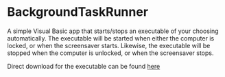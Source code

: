 # BackgroundTaskRunner

A simple Visual Basic app that starts/stops an executable of your choosing automatically.
The executable will be started when either the computer is locked, or when the screensaver starts.
Likewise, the executable will be stopped when the computer is unlocked, or when the screensaver stops.

Direct download for the executable can be found [here](https://github.com/jospete/BackgroundTaskRunner/blob/master/Release/BackgroundTaskRunner.exe)
